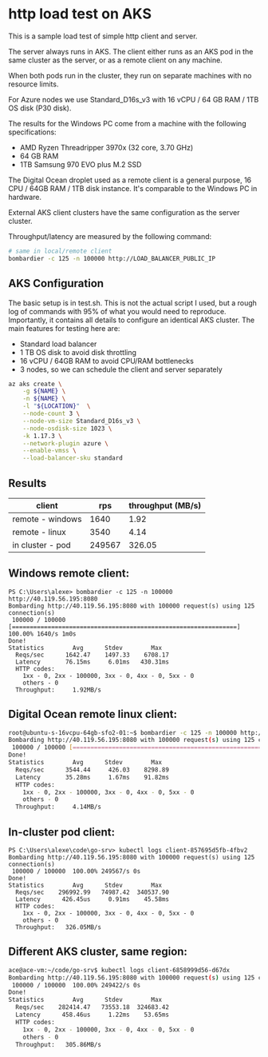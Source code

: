 # http load test on AKS

This is a sample load test of simple http client and server.

The server always runs in AKS. The client either runs as an AKS pod in
the same cluster as the server, or as a remote client on any machine.

When both pods run in the cluster, they run on separate machines with no
resource limits.

For Azure nodes we use Standard_D16s_v3 with 16 vCPU / 64 GB RAM / 1TB
OS disk (P30 disk).

The results for the Windows PC come from a machine with the following
specifications:

- AMD Ryzen Threadripper 3970x (32 core, 3.70 GHz)
- 64 GB RAM
- 1TB Samsung 970 EVO plus M.2 SSD

The Digital Ocean droplet used as a remote client is a general purpose,
16 CPU / 64GB RAM / 1TB disk instance. It's comparable to the Windows PC
in hardware.

External AKS client clusters have the same configuration as the server cluster.

Throughput/latency are measured by the following command:

```bash
# same in local/remote client
bombardier -c 125 -n 100000 http://LOAD_BALANCER_PUBLIC_IP
```

## AKS Configuration

The basic setup is in test.sh. This is not the actual script I used, but
a rough log of commands with 95% of what you would need to reproduce.
Importantly, it contains all details to configure an identical AKS
cluster. The main features for testing here are:

- Standard load balancer
- 1 TB OS disk to avoid disk throttling
- 16 vCPU / 64GB RAM to avoid CPU/RAM bottlenecks
- 3 nodes, so we can schedule the client and server separately

```bash
az aks create \
    -g ${NAME} \
    -n ${NAME} \
    -l "${LOCATION}"  \
    --node-count 3 \
    --node-vm-size Standard_D16s_v3 \
    --node-osdisk-size 1023 \
    -k 1.17.3 \
    --network-plugin azure \
    --enable-vmss \
    --load-balancer-sku standard
```

## Results
|       client     | rps    | throughput (MB/s) | 
| ---------------- | ------ | ----------------- |
| remote - windows |   1640 |   1.92            |
| remote - linux   |   3540 |   4.14            |
| in cluster - pod | 249567 | 326.05            |


## Windows remote client:
```pwsh
PS C:\Users\alexe> bombardier -c 125 -n 100000 http://40.119.56.195:8080
Bombarding http://40.119.56.195:8080 with 100000 request(s) using 125 connection(s)
 100000 / 100000 [===============================================================] 100.00% 1640/s 1m0s
Done!
Statistics        Avg      Stdev        Max
  Reqs/sec      1642.47    1497.33    6708.17
  Latency       76.15ms     6.01ms   430.31ms
  HTTP codes:
    1xx - 0, 2xx - 100000, 3xx - 0, 4xx - 0, 5xx - 0
    others - 0
  Throughput:     1.92MB/s
```

## Digital Ocean remote linux client:
```bash
root@ubuntu-s-16vcpu-64gb-sfo2-01:~$ bombardier -c 125 -n 100000 http://40.119.56.195:8080
Bombarding http://40.119.56.195:8080 with 100000 request(s) using 125 connection(s)
 100000 / 100000 [===========================================================================================================================================================================] 100.00% 3540/s 28s
Done!
Statistics        Avg      Stdev        Max
  Reqs/sec      3544.44     426.03    8298.89
  Latency       35.28ms     1.67ms    91.82ms
  HTTP codes:
    1xx - 0, 2xx - 100000, 3xx - 0, 4xx - 0, 5xx - 0
    others - 0
  Throughput:     4.14MB/s
```

## In-cluster pod client:
```pwsh
PS C:\Users\alexe\code\go-srv> kubectl logs client-857695d5fb-4fbv2
Bombarding http://40.119.56.195:8080 with 100000 request(s) using 125 connection(s)
 100000 / 100000  100.00% 249567/s 0s
Done!
Statistics        Avg      Stdev        Max
  Reqs/sec    296992.99   74987.42  340537.90
  Latency      426.45us     0.91ms    45.58ms
  HTTP codes:
    1xx - 0, 2xx - 100000, 3xx - 0, 4xx - 0, 5xx - 0
    others - 0
  Throughput:   326.05MB/s
```

## Different AKS cluster, same region:
```bash
ace@ace-vm:~/code/go-srv$ kubectl logs client-6858999d56-d67dx
Bombarding http://40.119.56.195:8080 with 100000 request(s) using 125 connection(s)
 100000 / 100000  100.00% 249422/s 0s
Done!
Statistics        Avg      Stdev        Max
  Reqs/sec    282414.47   73553.18  324683.42
  Latency      458.46us     1.22ms    53.65ms
  HTTP codes:
    1xx - 0, 2xx - 100000, 3xx - 0, 4xx - 0, 5xx - 0
    others - 0
  Throughput:   305.86MB/s
```